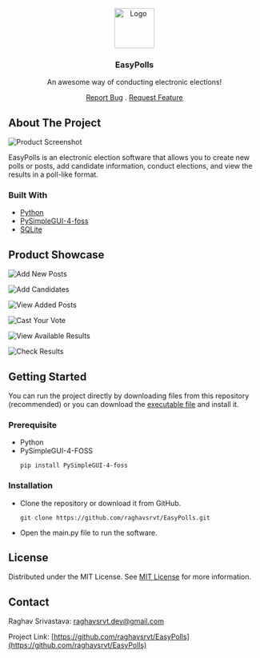 <div align="center">
<a href="https://github.com/ShaanCoding/ReadME-Generator">
<img src="https://github.com/raghavsrvt/EasyPolls/assets/117651088/7c00a2bb-3e56-46e6-b66c-1c50f9141f79" alt="Logo" width="80" height="80">
</a>
<h3 align="center">EasyPolls</h3>
<p align="center">
An awesome way of conducting electronic elections!
<br/>
  
<a href="https://github.com/raghavsrvt/EasyPolls/issues/new?labels=bug&template=bug-report---.md">Report Bug</a> . 
<a href="https://github.com/raghavsrvt/EasyPolls/issues/new?labels=enhancement&template=feature-request---.md">Request Feature</a>
</p>
</div>

 ## About The Project

![Product Screenshot](https://github.com/raghavsrvt/EasyPolls/assets/117651088/0ffc82b4-d3fc-4be3-8c06-edee7209f62c)


EasyPolls is an electronic election software that allows you to create new polls or posts, add candidate information, conduct elections, and view the results in a poll-like format.

 ### Built With
- [Python](https://www.python.org/)
- [PySimpleGUI-4-foss](https://reactjs.org](https://github.com/andor-pierdelacabeza/PySimpleGUI-4-foss))
- [SQLite](https://sqlite.org/)

## Product Showcase
![Add New Posts](https://github.com/raghavsrvt/EasyPolls/assets/117651088/f6a9e58d-a4f1-42ff-941f-ea850338954a)

![Add Candidates](https://github.com/raghavsrvt/EasyPolls/assets/117651088/ff74cee2-53a4-4c88-8c48-521584d29be5)

![View Added Posts](https://github.com/raghavsrvt/EasyPolls/assets/117651088/f4b717c5-1740-42f0-9df9-f3bf81d0442f)

![Cast Your Vote](https://github.com/raghavsrvt/EasyPolls/assets/117651088/ea7c6156-3e02-4abb-897f-9d770f66eda8)

![View Available Results](https://github.com/raghavsrvt/EasyPolls/assets/117651088/09555548-b0a4-4443-ba53-b04b744473f2)

![Check Results](https://github.com/raghavsrvt/EasyPolls/assets/117651088/a5246ad0-13fb-4401-9cf4-8e2c40922e64)

 ## Getting Started
You can run the project directly by downloading files from this repository (recommended) or you can download the <a href='https://github.com/raghavsrvt/EasyPolls/blob/main/easypolls_setup.exe'>executable file</a> and install it.

### Prerequisite

- Python
- PySimpleGUI-4-FOSS
  ```
  pip install PySimpleGUI-4-foss
  ```
### Installation
- Clone the repository or download it from GitHub.
  
  ```
  git clone https://github.com/raghavsrvt/EasyPolls.git
  ```
- Open the main.py file to run the software.

 ## License

Distributed under the MIT License. See [MIT License](https://opensource.org/licenses/MIT) for more information.
 ## Contact

Raghav Srivastava: <a href='mailto:raghavsrvt.dev@gmail.com'>raghavsrvt.dev@gmail.com</a>

Project Link: [https://github.com/raghavsrvt/EasyPolls](https://github.com/raghavsrvt/EasyPolls)
